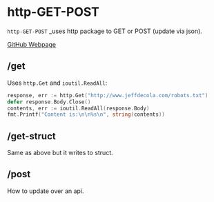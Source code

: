 # http-GET-POST

`http-GET-POST` _uses http package to GET or POST (update via json).

[GitHub Webpage](https://jeffdecola.github.io/my-go-examples/)

## /get

Uses `http.Get`  and `ioutil.ReadAll`:

```go
response, err := http.Get("http://www.jeffdecola.com/robots.txt")
defer response.Body.Close()
contents, err := ioutil.ReadAll(response.Body)
fmt.Printf("Content is:\n\n%s\n", string(contents))
```

## /get-struct

Same as above but it writes to struct.

## /post

How to update over an api.